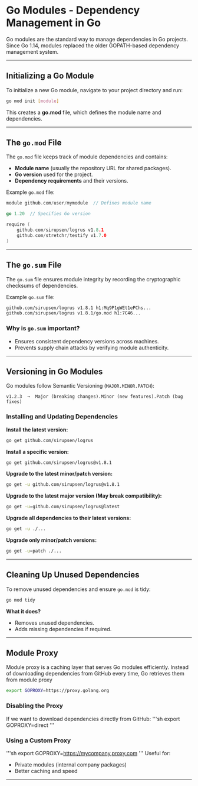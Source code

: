 # Go Modules - Dependency Management in Go

Go modules are the standard way to manage dependencies in Go projects. Since Go 1.14, modules replaced the older GOPATH-based dependency management system.

---

## Initializing a Go Module
To initialize a new Go module, navigate to your project directory and run:
```sh
go mod init [module]
```
This creates a **go.mod** file, which defines the module name and dependencies.

---

## The `go.mod` File
The `go.mod` file keeps track of module dependencies and contains:
- **Module name** (usually the repository URL for shared packages).
- **Go version** used for the project.
- **Dependency requirements** and their versions.

Example `go.mod` file:
```go
module github.com/user/mymodule  // Defines module name

go 1.20  // Specifies Go version

require (
    github.com/sirupsen/logrus v1.8.1
    github.com/stretchr/testify v1.7.0
)
```

---

## The `go.sum` File
The `go.sum` file ensures module integrity by recording the cryptographic checksums of dependencies.

Example `go.sum` file:
```sh
github.com/sirupsen/logrus v1.8.1 h1:Mq9P1gWEt1ePChs...
github.com/sirupsen/logrus v1.8.1/go.mod h1:7C46...
```

### Why is `go.sum` important?
- Ensures consistent dependency versions across machines.
- Prevents supply chain attacks by verifying module authenticity.

---

## Versioning in Go Modules
Go modules follow Semantic Versioning (`MAJOR.MINOR.PATCH`):
```
v1.2.3  →  Major (breaking changes).Minor (new features).Patch (bug fixes)
```

### Installing and Updating Dependencies

**Install the latest version:**
```sh
go get github.com/sirupsen/logrus
```

**Install a specific version:**
```sh
go get github.com/sirupsen/logrus@v1.8.1
```

**Upgrade to the latest minor/patch version:**
```sh
go get -u github.com/sirupsen/logrus@v1.8.1
```

**Upgrade to the latest major version (May break compatibility):**
```sh
go get -u=github.com/sirupsen/logrus@latest
```

**Upgrade all dependencies to their latest versions:**
```sh
go get -u ./...
```

**Upgrade only minor/patch versions:**
```sh
go get -u=patch ./...
```

---

## Cleaning Up Unused Dependencies
To remove unused dependencies and ensure `go.mod` is tidy:
```sh
go mod tidy
```
**What it does?**
- Removes unused dependencies.
- Adds missing dependencies if required.

---

## Module Proxy
Module proxy is a caching layer that serves Go modules efficiently.
Instead of downloading dependencies from GitHub every time, Go retrieves them from module proxy
```sh
export GOPROXY=https://proxy.golang.org
```

### Disabling the Proxy
If we want to download dependencies directly from GitHub:
'''sh
export GOPROXY=direct
'''

### Using a Custom Proxy
'''sh
export GOPROXY=https://mycompany.proxy.com
'''
Useful for:
- Private modules (internal company packages)
- Better caching and speed

---
